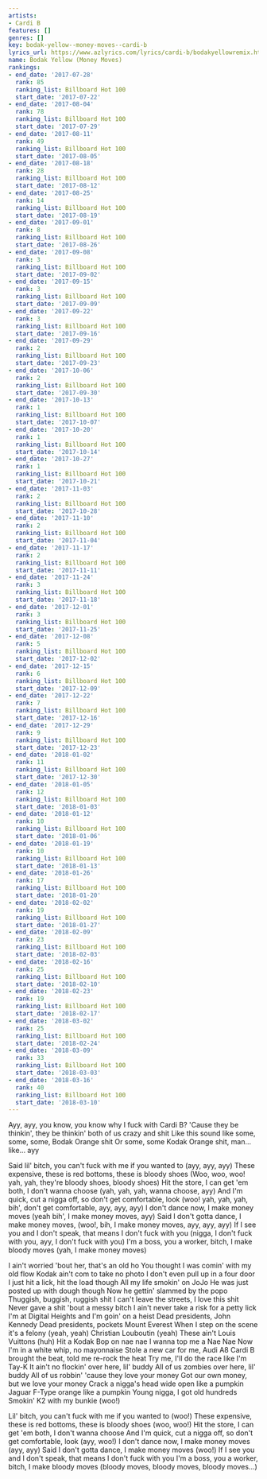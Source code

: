 ```yaml
---
artists:
- Cardi B
features: []
genres: []
key: bodak-yellow--money-moves--cardi-b
lyrics_url: https://www.azlyrics.com/lyrics/cardi-b/bodakyellowremix.html
name: Bodak Yellow (Money Moves)
rankings:
- end_date: '2017-07-28'
  rank: 85
  ranking_list: Billboard Hot 100
  start_date: '2017-07-22'
- end_date: '2017-08-04'
  rank: 78
  ranking_list: Billboard Hot 100
  start_date: '2017-07-29'
- end_date: '2017-08-11'
  rank: 49
  ranking_list: Billboard Hot 100
  start_date: '2017-08-05'
- end_date: '2017-08-18'
  rank: 28
  ranking_list: Billboard Hot 100
  start_date: '2017-08-12'
- end_date: '2017-08-25'
  rank: 14
  ranking_list: Billboard Hot 100
  start_date: '2017-08-19'
- end_date: '2017-09-01'
  rank: 8
  ranking_list: Billboard Hot 100
  start_date: '2017-08-26'
- end_date: '2017-09-08'
  rank: 3
  ranking_list: Billboard Hot 100
  start_date: '2017-09-02'
- end_date: '2017-09-15'
  rank: 3
  ranking_list: Billboard Hot 100
  start_date: '2017-09-09'
- end_date: '2017-09-22'
  rank: 3
  ranking_list: Billboard Hot 100
  start_date: '2017-09-16'
- end_date: '2017-09-29'
  rank: 2
  ranking_list: Billboard Hot 100
  start_date: '2017-09-23'
- end_date: '2017-10-06'
  rank: 2
  ranking_list: Billboard Hot 100
  start_date: '2017-09-30'
- end_date: '2017-10-13'
  rank: 1
  ranking_list: Billboard Hot 100
  start_date: '2017-10-07'
- end_date: '2017-10-20'
  rank: 1
  ranking_list: Billboard Hot 100
  start_date: '2017-10-14'
- end_date: '2017-10-27'
  rank: 1
  ranking_list: Billboard Hot 100
  start_date: '2017-10-21'
- end_date: '2017-11-03'
  rank: 2
  ranking_list: Billboard Hot 100
  start_date: '2017-10-28'
- end_date: '2017-11-10'
  rank: 2
  ranking_list: Billboard Hot 100
  start_date: '2017-11-04'
- end_date: '2017-11-17'
  rank: 2
  ranking_list: Billboard Hot 100
  start_date: '2017-11-11'
- end_date: '2017-11-24'
  rank: 3
  ranking_list: Billboard Hot 100
  start_date: '2017-11-18'
- end_date: '2017-12-01'
  rank: 3
  ranking_list: Billboard Hot 100
  start_date: '2017-11-25'
- end_date: '2017-12-08'
  rank: 5
  ranking_list: Billboard Hot 100
  start_date: '2017-12-02'
- end_date: '2017-12-15'
  rank: 6
  ranking_list: Billboard Hot 100
  start_date: '2017-12-09'
- end_date: '2017-12-22'
  rank: 7
  ranking_list: Billboard Hot 100
  start_date: '2017-12-16'
- end_date: '2017-12-29'
  rank: 9
  ranking_list: Billboard Hot 100
  start_date: '2017-12-23'
- end_date: '2018-01-02'
  rank: 11
  ranking_list: Billboard Hot 100
  start_date: '2017-12-30'
- end_date: '2018-01-05'
  rank: 12
  ranking_list: Billboard Hot 100
  start_date: '2018-01-03'
- end_date: '2018-01-12'
  rank: 10
  ranking_list: Billboard Hot 100
  start_date: '2018-01-06'
- end_date: '2018-01-19'
  rank: 10
  ranking_list: Billboard Hot 100
  start_date: '2018-01-13'
- end_date: '2018-01-26'
  rank: 17
  ranking_list: Billboard Hot 100
  start_date: '2018-01-20'
- end_date: '2018-02-02'
  rank: 19
  ranking_list: Billboard Hot 100
  start_date: '2018-01-27'
- end_date: '2018-02-09'
  rank: 23
  ranking_list: Billboard Hot 100
  start_date: '2018-02-03'
- end_date: '2018-02-16'
  rank: 25
  ranking_list: Billboard Hot 100
  start_date: '2018-02-10'
- end_date: '2018-02-23'
  rank: 19
  ranking_list: Billboard Hot 100
  start_date: '2018-02-17'
- end_date: '2018-03-02'
  rank: 25
  ranking_list: Billboard Hot 100
  start_date: '2018-02-24'
- end_date: '2018-03-09'
  rank: 33
  ranking_list: Billboard Hot 100
  start_date: '2018-03-03'
- end_date: '2018-03-16'
  rank: 40
  ranking_list: Billboard Hot 100
  start_date: '2018-03-10'
---
```



Ayy, ayy, you know, you know why I fuck with Cardi B?
'Cause they be thinkin', they be thinkin' both of us crazy and shit
Like this sound like some, some, some, Bodak Orange shit
Or some, some Kodak Orange shit, man... like... ayy


Said lil' bitch, you can't fuck with me if you wanted to (ayy, ayy, ayy)
These expensive, these is red bottoms, these is bloody shoes
(Woo, woo, woo! yah, yah, they're bloody shoes, bloody shoes)
Hit the store, I can get 'em both, I don't wanna choose (yah, yah, yah, wanna choose, ayy)
And I'm quick, cut a nigga off, so don't get comfortable, look (woo! yah, yah, yah, bih', don't get comfortable, ayy, ayy, ayy)
I don't dance now, I make money moves (yeah bih', I make money moves, ayy)
Said I don't gotta dance, I make money moves, (woo!, bih, I make money moves, ayy, ayy, ayy)
If I see you and I don't speak, that means I don't fuck with you (nigga, I don't fuck with you, ayy, I don't fuck with you)
I'm a boss, you a worker, bitch, I make bloody moves (yah, I make money moves)


I ain't worried 'bout her, that's an old ho
You thought I was comin' with my old flow
Kodak ain't com to take no photo
I don't even pull up in a four door
I just hit a lick, hit the load though
All my life smokin' on JoJo
He was just posted up with dough though
Now he gettin' slammed by the popo
Thuggish, buggish, ruggish shit
I can't leave the streets, I love this shit
Never gave a shit 'bout a messy bitch
I ain't never take a risk for a petty lick
I'm at Digital Heights and I'm goin' on a heist
Dead presidents, John Kennedy
Dead presidents, pockets Mount Everest
When I step on the scene it's a felony (yeah, yeah)
Christian Louboutin (yeah)
These ain't Louis Vuittons (huh)
Hit a Kodak Bop on nae nae
I wanna top me a Nae Nae
Now I'm in a white whip, no mayonnaise
Stole a new car for me, Audi A8
Cardi B brought the beat, told me re-rock the heat
Try me, I'll do the race like I'm Tay-K
It ain't no flockin' over here, lil' buddy
All of us zombies over here, lil' buddy
All of us robbin' 'cause they love your money
Got our own money, but we love your money
Crack a nigga's head wide open like a pumpkin
Jaguar F-Type orange like a pumpkin
Young nigga, I got old hundreds
Smokin' K2 with my bunkie (woo!)


Lil' bitch, you can't fuck with me if you wanted to (woo!)
These expensive, these is red bottoms, these is bloody shoes (woo, woo!)
Hit the store, I can get 'em both, I don't wanna choose
And I'm quick, cut a nigga off, so don't get comfortable, look (ayy, woo!)
I don't dance now, I make money moves (ayy, ayy)
Said I don't gotta dance, I make money moves (woo!)
If I see you and I don't speak, that means I don't fuck with you
I'm a boss, you a worker, bitch, I make bloody moves (bloody moves, bloody moves, bloody moves...)



